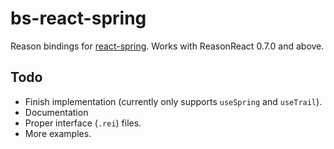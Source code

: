 # bs-react-spring

Reason bindings for [react-spring](http://react-spring.surge.sh). Works with ReasonReact 0.7.0 and above.

## Todo

- Finish implementation (currently only supports `useSpring` and `useTrail`).
- Documentation
- Proper interface (`.rei`) files.
- More examples.
